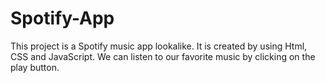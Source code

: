 # Spotify-App

This project is a Spotify music app lookalike. It is created by using Html, CSS and JavaScript.
We can listen to our favorite music by clicking on the play button.
